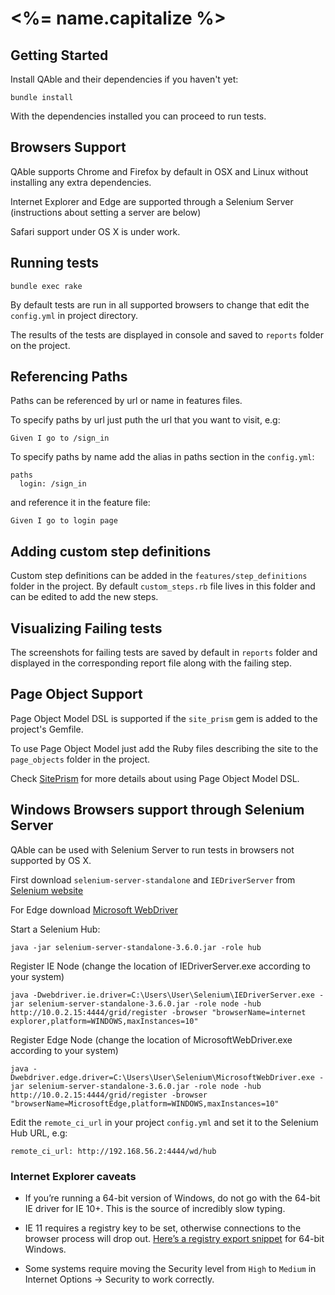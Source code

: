 # <%= name.capitalize %>

## Getting Started

Install QAble and their dependencies if you  haven't yet:

```
bundle install
```

With the dependencies installed you can proceed to run tests.

## Browsers Support

QAble supports Chrome and Firefox by default in OSX and Linux
without installing any extra dependencies.

Internet Explorer and Edge are supported through a Selenium
Server (instructions about setting a server are below)

Safari support under OS X is under work.

## Running tests

```
bundle exec rake
```

By default tests are run in all supported browsers to change that edit
the `config.yml` in project directory.

The results of the tests are displayed in console and saved to `reports`
folder on the project.

## Referencing Paths

Paths can be referenced by url or name in features files.

To specify paths by url just puth the url that you want to visit, e.g:

```
Given I go to /sign_in
```

To specify paths by name add the alias in paths section in the `config.yml`:

```
paths
  login: /sign_in
```

and reference it in the feature file:

```
Given I go to login page
```

## Adding custom step definitions

Custom step definitions can be added in the `features/step_definitions` folder
in the project. By default `custom_steps.rb` file lives in this folder
and can be edited to add the new steps.

## Visualizing Failing tests

The screenshots for failing tests are saved by default in `reports`
folder and displayed in the corresponding report file along with the failing
step.

## Page Object Support

Page Object Model DSL is supported if the `site_prism` gem is added to the
project's Gemfile.

To use Page Object Model just add the Ruby files describing the site to
the `page_objects` folder in the project.

Check [SitePrism](https://github.com/natritmeyer/site_prism#siteprism)
for more details about using Page Object Model DSL.

## Windows Browsers support through Selenium Server

QAble can be used with Selenium Server to run tests in browsers not
supported by OS X.

First download `selenium-server-standalone` and `IEDriverServer` from
[Selenium website](http://selenium-release.storage.googleapis.com/index.html?path=3.6/)

For Edge download [Microsoft WebDriver](https://developer.microsoft.com/en-us/microsoft-edge/tools/webdriver/)


Start a Selenium Hub:

```
java -jar selenium-server-standalone-3.6.0.jar -role hub
```

Register IE Node (change the location of IEDriverServer.exe according to
your system)

```
java -Dwebdriver.ie.driver=C:\Users\User\Selenium\IEDriverServer.exe -jar selenium-server-standalone-3.6.0.jar -role node -hub http://10.0.2.15:4444/grid/register -browser "browserName=internet explorer,platform=WINDOWS,maxInstances=10"
```

Register Edge Node (change the location of MicrosoftWebDriver.exe according to
your system)

```
java -Dwebdriver.edge.driver=C:\Users\User\Selenium\MicrosoftWebDriver.exe -jar selenium-server-standalone-3.6.0.jar -role node -hub http://10.0.2.15:4444/grid/register -browser "browserName=MicrosoftEdge,platform=WINDOWS,maxInstances=10"
```

Edit the `remote_ci_url` in your project `config.yml` and set it to the
Selenium Hub URL, e.g:

```
remote_ci_url: http://192.168.56.2:4444/wd/hub
```


### Internet Explorer caveats

- If you’re running a 64-bit version of Windows, do not go with the 64-bit IE
  driver for IE 10+. This is the source of incredibly slow typing.

- IE 11 requires a registry key to be set, otherwise connections to the browser
  process will drop out. [Here’s a registry export snippet]() for 64-bit Windows.

- Some systems require moving the Security level from `High` to `Medium`
  in Internet Options -> Security to work correctly.

